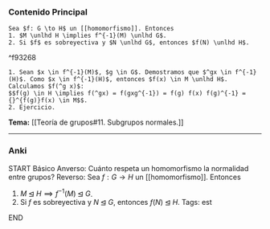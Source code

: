 ### Contenido Principal

```ad-proposition
Sea $f: G \to H$ un [[homomorfismo]]. Entonces 
1. $M \unlhd H \implies f^{-1}(M) \unlhd G$.
2. Si $f$ es sobreyectiva y $N \unlhd G$, entonces $f(N) \unlhd H$.
```

^f93268

```ad-proof
1. Sean $x \in f^{-1}(M)$, $g \in G$. Demostramos que $^gx \in f^{-1}(H)$. Como $x \in f^{-1}(H)$, entonces $f(x) \in M \unlhd H$. Calculamos $f(^g x)$:
$$f(g) \in H \implies f(^gx) = f(gxg^{-1}) = f(g) f(x) f(g)^{-1} = {}^{f(g)}f(x) \in M$$.
2. Ejercicio.
```

**Tema:** [[Teoría de grupos#11. Subgrupos normales.]]

---
### Anki

START
Básico
Anverso: Cuánto respeta un homomorfismo la normalidad entre grupos?
Reverso: Sea $f: G \to H$ un [[homomorfismo]]. Entonces 
1. $M \unlhd H \implies f^{-1}(M) \unlhd G$.
2. Si $f$ es sobreyectiva y $N \unlhd G$, entonces $f(N) \unlhd H$.
Tags: est
<!--ID: 1728820185268-->
END
